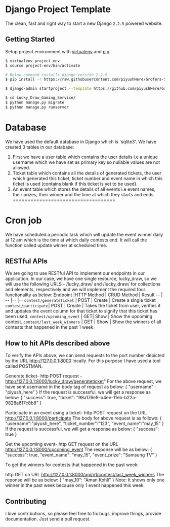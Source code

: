 # Django Project Template

The clean, fast and right way to start a new Django `2.2.5` powered website.

## Getting Started

Setup project environment with [virtualenv](https://virtualenv.pypa.io) and [pip](https://pip.pypa.io).

```bash
$ virtualenv project-env
$ source project-env/bin/activate

# Below command installs django version 2.2.5
$ pip install -r https://raw.githubusercontent.com/piyushHere/Grofers-SDE-Assignment/master/requirements.txt

$ django-admin startproject --template https://github.com/piyushHere/Grofers-SDE-Assignment/archive/master.zip Lucky_Draw_Gaming_Service

$ cd Lucky_Draw_Gaming_Service/
$ python manage.py migrate
$ python manage.py runserver
```

# Database

We have used the default database in Django which is 'sqlite3'. We have created 3 tables in our database:
1) First we have a user table which contains the user details i.e a unique username which we have set as primary key so nullable values are not allowed.
2) Ticket table which contains all the details of generated tickets, the user which generated this ticket, ticket number and event name in which this ticket is used (contains blank if this ticket is yet to be used).
3) An event table which stores the details of all events i.e event names, their prizes, their winner and the time at which they starts and ends.
===================================
# Cron job 
We have scheduled a periodic task which will update the event winner daily at 12 am which is the time at which daily contests end.
It will call the function called update winner at scheduled time. 

## RESTful APIs

We are going to use RESTful API to implement our endpoints in our application. In our case, we have one single resource, lucky_draw, so we will use the following URLS - /lucky_draw/ and /lucky_draw/<str> for collections and elements, respectively and we will implement the required four functionality as below:
Endpoint |HTTP Method | CRUD Method | Result
-- | -- |-- |--
`contest/generateticket` | POST | Create | Create a single ticket 
`contest/participate`| POST | Create | Takes the ticket from user, verifies it and updates the event column for that ticket to signify that this ticket has been used.
`contest/upcoming_event` | GET| Show | Show the upcoming contest.
`contest/last_week_winners` | GET | Show | Show the winners of all contests that happened in the past 1 week.

## How to hit APIs described above

To verify the APIs above, we can send requests to the port number depicted by the URL http://127.0.0.1:8000 locally. For this purpose I have used a tool called POSTMAN.

Generate ticket-
http POST request -  http://127.0.0.1:8000/lucky_draw/generateticket"
For the above request, we have sent username in the body tag of request as below:
{
    "username" : "piyush_here"
}
If the request is successful, we will get a response as below:
{
    "success": true,
    "ticket": "98a176e9-b4ee-11eb-b22a-9828a617c8b8"
}

Participate in an event using a ticket-
http POST request on the URL http://127.0.0.1:8000/participate
The body for above request is as follows:
{
	"username":"piyush_here",
	"ticket_number":"123",
	"event_name":"may_15"
}
If the request is successful, we will get a response as below:
{
    "success": true
}

Get the upcoming event-
http GET request on the URL http://127.0.0.1:8000/upcoming_event
The response will be as below:
{
    "success": true,
    "event_name": "may_15",
    "event_prize": "Samsung TV"
}

To get the winners for contests that happened in the past week:

http GET on URL http://127.0.0.1:8000/api/v1/contest/last_week_winners
The reponse will be as below:
{
    "may_10": "Aman Kohli"
}
Note: It shows only one winner in the past week because only 1 event happened this week. 


## Contributing

I love contributions, so please feel free to fix bugs, improve things, provide documentation. Just send a pull request.
